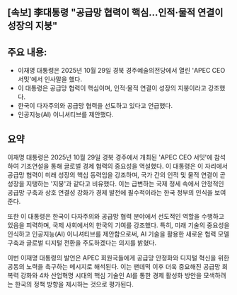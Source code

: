 ## [속보] 李대통령 "공급망 협력이 핵심…인적·물적 연결이 성장의 지붕"

## 주요 내용:
*   이재명 대통령은 2025년 10월 29일 경북 경주예술의전당에서 열린 'APEC CEO 서밋'에서 인사말을 했다.
*   이 대통령은 공급망 협력이 핵심이며, 인적·물적 연결이 성장의 지붕이라고 강조했다.
*   한국이 다자주의와 공급망 협력을 선도하고 있다고 언급했다.
*   인공지능(AI) 이니셔티브를 제안했다.

## 요약

이재명 대통령은 2025년 10월 29일 경북 경주에서 개최된 'APEC CEO 서밋'에 참석하여 기조연설을 통해 글로벌 경제 협력의 중요성을 역설했다. 이 대통령은 이 자리에서 공급망 협력이 미래 성장의 핵심 동력임을 강조하며, 국가 간의 인적 및 물적 연결이 곧 성장을 지탱하는 '지붕'과 같다고 비유했다. 이는 급변하는 국제 정세 속에서 안정적인 공급망 구축과 상호 연결성 강화가 경제 발전에 필수적이라는 한국 정부의 인식을 보여준다.

또한 이 대통령은 한국이 다자주의와 공급망 협력 분야에서 선도적인 역할을 수행하고 있음을 피력하며, 국제 사회에서의 한국의 기여를 강조했다. 특히, 미래 기술의 중요성을 인식하고 인공지능(AI) 이니셔티브를 제안함으로써, AI 기술을 활용한 새로운 협력 모델 구축과 글로벌 디지털 전환을 주도하겠다는 의지를 밝혔다.

이번 이재명 대통령의 발언은 APEC 회원국들에게 공급망 안정화와 디지털 혁신을 위한 공동의 노력을 촉구하는 메시지로 해석된다. 이는 팬데믹 이후 더욱 중요해진 공급망 회복력 강화와 4차 산업혁명 시대의 핵심 기술인 AI를 통한 경제 활성화 방안을 모색하려는 한국의 정책 방향을 제시하는 것으로 평가된다.